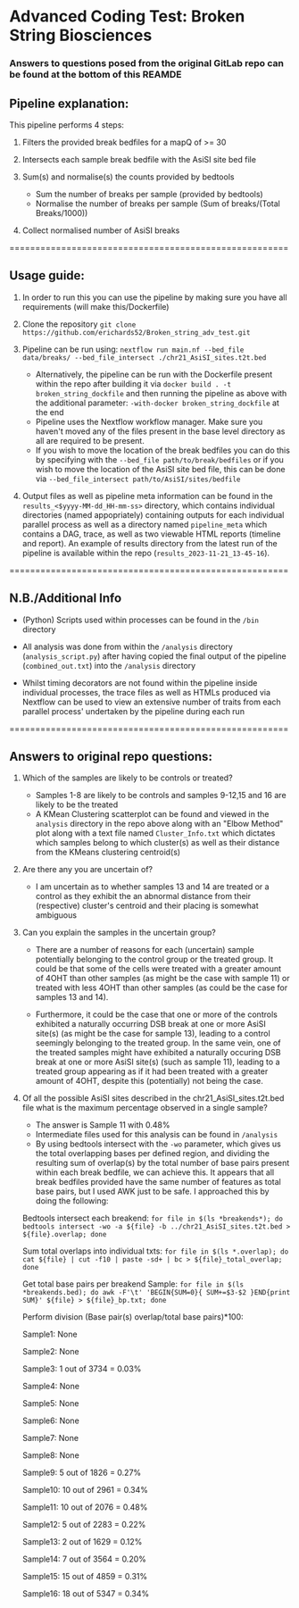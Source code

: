 # Advanced Coding Test: Broken String Biosciences
### Answers to questions posed from the original GitLab repo can be found at the bottom of this REAMDE

## Pipeline explanation:
This pipeline performs 4 steps:
1. Filters the provided break bedfiles for a mapQ of >= 30

2. Intersects each sample break bedfile with the AsiSI site bed file

3. Sum(s) and normalise(s) the counts provided by bedtools
   * Sum the number of breaks per sample (provided by bedtools)
   * Normalise the number of breaks per sample (Sum of breaks/(Total Breaks/1000))

4. Collect normalised number of AsiSI breaks

======================================================

## Usage guide: 
1. In order to run this you can use the pipeline by making sure you have all requirements (will make this/Dockerfile)

2. Clone the repository ```git clone https://github.com/erichards52/Broken_string_adv_test.git```

3. Pipeline can be run using: 
```nextflow run main.nf --bed_file data/breaks/ --bed_file_intersect ./chr21_AsiSI_sites.t2t.bed```
   * Alternatively, the pipeline can be run with the Dockerfile present within the repo after building it via ```docker build . -t broken_string_dockfile``` and then running the pipeline as above with the additional parameter: ```-with-docker broken_string_dockfile``` at the end
   * Pipeline uses the Nextflow workflow manager. Make sure you haven't moved any of the files present in the base level directory as all are required to be present. 
   * If you wish to move the location of the break bedfiles you can do this by specifying with the ```--bed_file path/to/break/bedfiles``` or if you wish to move the location of the AsiSI site bed file, this can be done via ```--bed_file_intersect path/to/AsiSI/sites/bedfile```

4. Output files as well as pipeline meta information can be found in the ```results_<$yyyy-MM-dd_HH-mm-ss>``` directory, which contains individual directories (named appopriately) containing outputs for each individual parallel process as well as a directory named ```pipeline_meta``` which contains a DAG, trace, as well as two viewable HTML reports (timeline and report). An example of results directory from the latest run of the pipeline is available within the repo (```results_2023-11-21_13-45-16```).

======================================================

## N.B./Additional Info
* (Python) Scripts used within processes can be found in the ```/bin``` directory

* All analysis was done from within the ```/analysis``` directory (```analysis_script.py```) after having copied the final output of the pipeline (```combined_out.txt```) into the ```/analysis``` directory

* Whilst timing decorators are not found within the pipeline inside individual processes, the trace files as well as HTMLs produced via Nextflow can be used to view an extensive number of traits from each parallel process' undertaken by the pipeline during each run

======================================================

## Answers to original repo questions:
1. Which of the samples are likely to be controls or treated?
   * Samples 1-8 are likely to be controls and samples 9-12,15 and 16 are likely to be the treated
   * A KMean Clustering scatterplot can be found and viewed in the ```analysis``` directory in the repo above along with an "Elbow Method" plot along with a text file named ```Cluster_Info.txt``` which dictates which samples belong to which cluster(s) as well as their distance from the KMeans clustering centroid(s)

2. Are there any you are uncertain of?
   * I am uncertain as to whether samples 13 and 14 are treated or a control as they exhibit the an abnormal distance from their (respective) cluster's centroid and their placing is somewhat ambiguous

3. Can you explain the samples in the uncertain group?
   * There are a number of reasons for each (uncertain) sample potentially belonging to the control group or the treated group. It could be that some of the cells were treated with a greater amount of 4OHT than other samples (as might be the case with sample 11) or treated with less 4OHT than other samples (as could be the case for samples 13 and 14).

   * Furthermore, it could be the case that one or more of the controls exhibited a naturally occurring DSB break at one or more AsiSI site(s) (as might be the case for sample 13), leading to a control seemingly belonging to the treated group. In the same vein, one of the treated samples might have exhibited a naturally occuring DSB break at one or more AsiSI site(s) (such as sample 11), leading to a treated group appearing as if it had been treated with a greater amount of 4OHT, despite this (potentially) not being the case.

4. Of all the possible AsiSI sites described in the chr21_AsiSI_sites.t2t.bed file what is the maximum percentage observed in a single sample?
   * The answer is Sample 11 with 0.48%
   * Intermediate files used for this analysis can be found in ```/analysis```
   * By using bedtools intersect with the ```-wo``` parameter, which gives us the total overlapping bases per defined region, and dividing the resulting sum of overlap(s) by the total number of base pairs present within each break bedfile, we can achieve this. It appears that all break bedfiles provided have the same number of features as total base pairs, but I used AWK just to be safe. I approached this by doing the following:

   Bedtools intersect each breakend:
   ```for file in $(ls *breakends*); do bedtools intersect -wo -a ${file} -b ../chr21_AsiSI_sites.t2t.bed > ${file}.overlap; done```

   Sum total overlaps into individual txts:
   ```for file in $(ls *.overlap); do cat ${file} | cut -f10 | paste -sd+ | bc > ${file}_total_overlap; done```

   Get total base pairs per breakend Sample:
   ```for file in $(ls *breakends.bed); do awk -F'\t' 'BEGIN{SUM=0}{ SUM+=$3-$2 }END{print SUM}' ${file} > ${file}_bp.txt; done```

   Perform division (Base pair(s) overlap/total base pairs)*100:
   
   Sample1: None

   Sample2: None

   Sample3: 1 out of 3734 = 0.03%

   Sample4: None

   Sample5: None

   Sample6: None

   Sample7: None

   Sample8: None

   Sample9: 5 out of 1826 = 0.27%

   Sample10: 10 out of 2961 = 0.34%

   Sample11: 10 out of 2076 = 0.48%

   Sample12: 5 out of 2283 = 0.22%

   Sample13: 2 out of 1629 = 0.12%

   Sample14: 7 out of 3564 = 0.20%

   Sample15: 15 out of 4859 = 0.31%

   Sample16: 18 out of 5347 = 0.34%